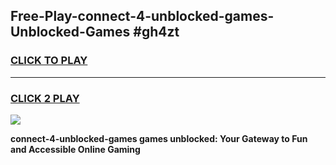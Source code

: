 
## Free-Play-connect-4-unblocked-games-Unblocked-Games #gh4zt
<h3>
<a href="https://news.freeplayer.one?title=connect-4-unblocked-games&ref=8M">CLICK TO PLAY</a></h3>
<hr>

<h3>
<a href="https://news.freeplayer.one?title=connect-4-unblocked-games&ref=8M">CLICK 2 PLAY</a>
  
</h3>

<a href="https://news.freeplayer.one?title=connect-4-unblocked-games&ref=8M"><img src="https://clearcache.store/games.png"></a>


**connect-4-unblocked-games games unblocked: Your Gateway to Fun and Accessible Online Gaming**
